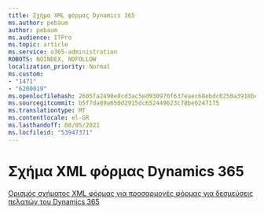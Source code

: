 ```yaml
---
title: Σχήμα XML φόρμας Dynamics 365
ms.author: pebaum
author: pebaum
ms.audience: ITPro
ms.topic: article
ms.service: o365-administration
ROBOTS: NOINDEX, NOFOLLOW
localization_priority: Normal
ms.custom:
- "1471"
- "6200019"
ms.openlocfilehash: 2605fa2490e8cd3ac5ed930970f637eaec68ebdc0250a3918bc40a1a2d467b7a
ms.sourcegitcommit: b5f7da89a650d2915dc652449623c78be6247175
ms.translationtype: MT
ms.contentlocale: el-GR
ms.lasthandoff: 08/05/2021
ms.locfileid: "53947371"
---
```

# <a name="dynamics-365-form-xml-schema"></a>Σχήμα XML φόρμας Dynamics 365

[Ορισμός σχήματος XML φόρμας για προσαρμογές φόρμας για δεσμεύσεις πελατών του Dynamics 365](https://docs.microsoft.com/dynamics365/customer-engagement/developer/customize-dev/form-xml-schema)